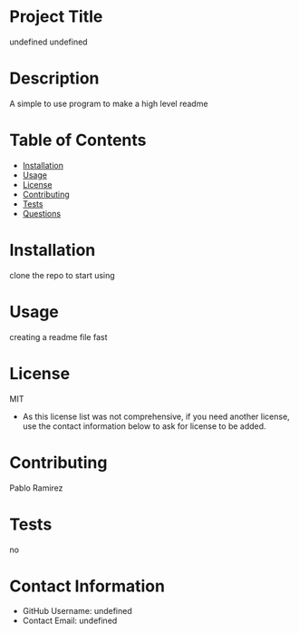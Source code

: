 
# Project Title
undefined
undefined
# Description
A simple to use program to make a high level readme 
# Table of Contents 
* [Installation](#-Installation)
* [Usage](#-Usage)
* [License](#-Installation)
* [Contributing](#-Contributing)
* [Tests](#-Tests)
* [Questions](#-Contact-Information)
    
# Installation
clone the repo to start using
# Usage
creating a readme file fast
# License 
MIT
* As this license list was not comprehensive, if you need another license, use the contact information below to ask for license to be added. 
# Contributing 
Pablo Ramirez
# Tests
no
# Contact Information 
* GitHub Username: undefined
* Contact Email: undefined
